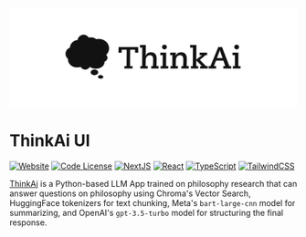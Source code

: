 <p align="center">
<img src="assets/logo.png" alt="ThinkAi" style="display: block; margin: auto; background-color: transparent;">
</p>

# ThinkAi UI

[![Website](https://img.shields.io/badge/Website-Demo-20B2AA.svg)](https://thinkai.live)
[![Code License](https://img.shields.io/badge/Code%20License-MIT-red.svg)](https://github.com/OptimalScale/LMFlow/blob/main/LICENSE)
[![NextJS](https://img.shields.io/badge/NextJS-13.4+-black.svg)](https://nextjs.org)
[![React](https://img.shields.io/badge/React-18-7cc5d9.svg)](https://react.dev)
[![TypeScript](https://img.shields.io/badge/typeScript-007acc?logo=typescript&logoColor=white&style=flat)](https://www.typescriptlang.org)
[![TailwindCSS](https://img.shields.io/badge/tailwindcss-white?&logo=tailwind+css&logoColor=38bdf8&style=flat)](https://tailwindcss.com)

[ThinkAi](https://github.com/maanvithag/thinkai) is a Python-based LLM App trained on philosophy research that can answer questions on philosophy using Chroma's Vector Search, HuggingFace tokenizers for text chunking, Meta's `bart-large-cnn` model for summarizing, and OpenAI's `gpt-3.5-turbo` model for structuring the final response.